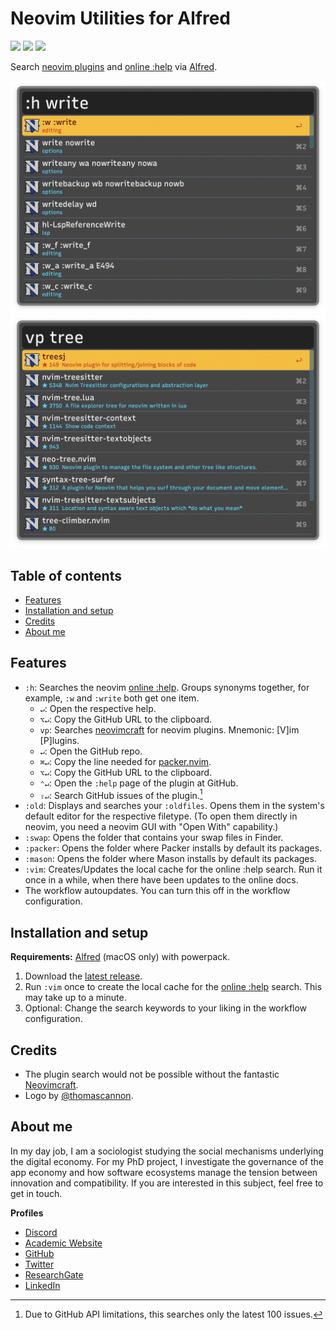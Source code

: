 # Neovim Utilities for Alfred
![](https://img.shields.io/github/downloads/chrisgrieser/alfred-neovim-utilities/total?label=Total%20Downloads&style=plastic) ![](https://img.shields.io/github/v/release/chrisgrieser/alfred-neovim-utilities?label=Latest%20Release&style=plastic) [![](https://img.shields.io/badge/changelog-click%20here-FFE800?style=plastic)](Changelog.md)

Search [neovim plugins](https://neovimcraft.com/) and [online :help](https://neovim.io/doc/) via [Alfred](https://www.alfredapp.com/).

![demo 1](./assets/demo-help-search.png)
![demo 2](./assets/demo-plugin-search.png)

## Table of contents
<!--toc:start-->
- [Features](#features)
- [Installation and setup](#installation-and-setup)
- [Credits](#credits)
- [About me](#about-me)
<!--toc:end-->

## Features
- `:h`: Searches the neovim [online :help](https://neovim.io/doc/). Groups synonyms together, for example, `:w` and `:write` both get one item.
	- `↵`: Open the respective help.
	- `⌥↵`: Copy the GitHub URL to the clipboard.
	- `vp`: Searches [neovimcraft](https://neovimcraft.com/) for neovim plugins. Mnemonic: [V]im [P]lugins.
	- `↵`: Open the GitHub repo.
	- `⌘↵`: Copy the line needed for [packer.nvim](https://github.com/wbthomason/packer.nvim).
	- `⌥↵`: Copy the GitHub URL to the clipboard.
	- `⌃↵`: Open the `:help` page of the plugin at GitHub.
	- `⇧↵`: Search GitHub issues of the plugin.[^1]
- `:old`: Displays and searches your `:oldfiles`. Opens them in the system's default editor for the respective filetype. (To open them directly in neovim, you need a neovim GUI with "Open With" capability.)
- `:swap`: Opens the folder that contains your swap files in Finder.
- `:packer`: Opens the folder where Packer installs by default its packages.
- `:mason`: Opens the folder where Mason installs by default its packages.
- `:vim`: Creates/Updates the local cache for the online :help search. Run it once in a while, when there have been updates to the online docs.
- The workflow autoupdates. You can turn this off in the workflow configuration.

## Installation and setup

__Requirements:__
[Alfred](https://www.alfredapp.com/) (macOS only) with powerpack.

1. Download the [latest release](https://github.com/chrisgrieser/alfred-neovim-utilities/releases).
2. Run `:vim` once to create the local cache for the [online :help](https://neovim.io/doc/) search. This may take up to a minute.
3. Optional: Change the search keywords to your liking in the workflow configuration.

## Credits
- The plugin search would not be possible without the fantastic [Neovimcraft](https://neovimcraft.com/).
- Logo by [@thomascannon](https://github.com/neovim/neovim/issues/43#issuecomment-35811450).

<!-- vale Google.FirstPerson = NO -->
## About me
In my day job, I am a sociologist studying the social mechanisms underlying the digital economy. For my PhD project, I investigate the governance of the app economy and how software ecosystems manage the tension between innovation and compatibility. If you are interested in this subject, feel free to get in touch.

__Profiles__
- [Discord](https://discordapp.com/users/462774483044794368/)
- [Academic Website](https://chris-grieser.de/)
- [GitHub](https://github.com/chrisgrieser/)
- [Twitter](https://twitter.com/pseudo_meta)
- [ResearchGate](https://www.researchgate.net/profile/Christopher-Grieser)
- [LinkedIn](https://www.linkedin.com/in/christopher-grieser-ba693b17a/)

[^1]: Due to GitHub API limitations, this searches only the latest 100 issues.

